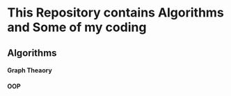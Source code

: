 # This Repository contains Algorithms and Some of my coding
## Algorithms 
#### Graph Theaory
#### OOP
